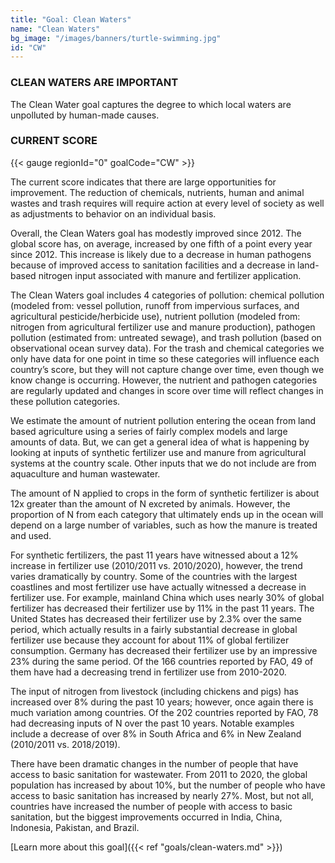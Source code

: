 ```yaml
---
title: "Goal: Clean Waters"
name: "Clean Waters"
bg_image: "/images/banners/turtle-swimming.jpg"
id: "CW"
---
```

### CLEAN WATERS ARE IMPORTANT
The Clean Water goal captures the degree to which local waters are unpolluted by human-made causes. 

### CURRENT SCORE

{{< gauge regionId="0" goalCode="CW" >}}

The current score indicates that there are large opportunities for improvement. The reduction of chemicals, nutrients, human and animal wastes and trash requires will require action at every level of society as well as adjustments to behavior on an individual basis.

Overall, the Clean Waters goal has modestly improved since 2012. The global score has, on average, increased by one fifth of a point every year since 2012. This increase is likely due to a decrease in human pathogens because of improved access to sanitation facilities and a decrease in land-based nitrogen input associated with manure and fertilizer application.

The Clean Waters goal includes 4 categories of pollution: chemical pollution (modeled from: vessel pollution, runoff from impervious surfaces, and agricultural pesticide/herbicide use), nutrient pollution (modeled from: nitrogen from agricultural fertilizer use and manure production), pathogen pollution (estimated from: untreated sewage), and trash pollution (based on observational ocean survey data). For the trash and chemical categories we only have data for one point in time so these categories will influence each country’s score, but they will not capture change over time, even though we know change is occurring. However, the nutrient and pathogen categories are regularly updated and changes in score over time will reflect changes in these pollution categories.

We estimate the amount of nutrient pollution entering the ocean from land based agriculture using a series of fairly complex models and large amounts of data. But, we can get a general idea of what is happening by looking at inputs of synthetic fertilizer use and manure from agricultural systems at the country scale. Other inputs that we do not include are from aquaculture and human wastewater.

The amount of N applied to crops in the form of synthetic fertilizer is about 12x greater than the amount of N excreted by animals. However, the proportion of N from each category that ultimately ends up in the ocean will depend on a large number of variables, such as how the manure is treated and used.

For synthetic fertilizers, the past 11 years have witnessed about a 12% increase in fertilizer use (2010/2011 vs. 2010/2020), however, the trend varies dramatically by country. Some of the countries with the largest coastlines and most fertilizer use have actually witnessed a decrease in fertilizer use. For example, mainland China which uses nearly 30% of global fertilizer has decreased their fertilizer use by 11% in the past 11 years. The United States has decreased their fertilizer use by 2.3% over the same period, which actually results in a fairly substantial decrease in global fertilizer use because they account for about 11% of global fertilizer consumption. Germany has decreased their fertilizer use by an impressive 23% during the same period. Of the 166 countries reported by FAO, 49 of them have had a decreasing trend in fertilizer use from 2010-2020.

The input of nitrogen from livestock (including chickens and pigs) has increased over 8% during the past 10 years; however, once again there is much variation among countries. Of the 202 countries reported by FAO, 78 had decreasing inputs of N over the past 10 years. Notable examples include a decrease of over 8% in South Africa and 6% in New Zealand (2010/2011 vs. 2018/2019).

There have been dramatic changes in the number of people that have access to basic sanitation for wastewater. From 2011 to 2020, the global population has increased by about 10%, but the number of people who have access to basic sanitation has increased by nearly 27%. Most, but not all, countries have increased the number of people with access to basic sanitation, but the biggest improvements occurred in India, China, Indonesia, Pakistan, and Brazil.





[Learn more about this goal]({{< ref "goals/clean-waters.md" >}})